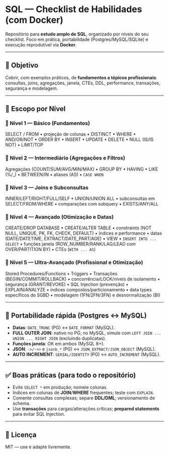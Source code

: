 # SQL — Checklist de Habilidades (com Docker)

Repositório para **estudo amplo de SQL**, organizado por níveis do seu checklist. Foco em prática, portabilidade (Postgres/MySQL/SQLite) e execução reprodutível via **Docker**.

---

## 🎯 Objetivo

Cobrir, com exemplos práticos, de **fundamentos a tópicos profissionais**: consultas, joins, agregações, janela, CTEs, DDL, performance, transações, segurança e modelagem.

---

## 🧩 Escopo por Nível

### 🔹 Nível 1 — Básico (Fundamentos)

SELECT / FROM • projeção de colunas • DISTINCT • WHERE • AND/OR/NOT • ORDER BY • INSERT • UPDATE • DELETE • NULL (IS/IS NOT) • LIMIT/TOP

### 🔹 Nível 2 — Intermediário (Agregações e Filtros)

Agregações (COUNT/SUM/AVG/MIN/MAX) • GROUP BY • HAVING • LIKE (%/_) • BETWEEN/IN • aliases (AS) • `CASE WHEN`

### 🔹 Nível 3 — Joins e Subconsultas

INNER/LEFT/RIGHT/FULL/SELF • UNION/UNION ALL • subconsultas em SELECT/FROM/WHERE • comparações com subquery • EXISTS/ANY/ALL

### 🔹 Nível 4 — Avançado (Otimização e Datas)

CREATE/DROP DATABASE • CREATE/ALTER TABLE • constraints (NOT NULL, UNIQUE, PK, FK, CHECK, DEFAULT) • índices e performance • datas (DATE/DATETIME, EXTRACT/DATE_PART/AGE) • VIEW • `INSERT INTO ... SELECT` • funções janela (ROW_NUMBER/RANK/LAG/LEAD com OVER/PARTITION BY) • CTEs (`WITH ... AS`)

### 🔹 Nível 5 — Ultra-Avançado (Profissional e Otimização)

Stored Procedures/Functions • Triggers • Transações (BEGIN/COMMIT/ROLLBACK) • concorrência/LOCK/níveis de isolamento • segurança (GRANT/REVOKE) • SQL Injection (prevenção) • EXPLAIN/ANALYZE • índices compostos/particionamento • data types específicos do SGBD • modelagem (1FN/2FN/3FN) e desnormalização (BI)

---

## 🔁 Portabilidade rápida (Postgres ↔ MySQL)

* **Datas**: `DATE_TRUNC` (PG) ↔ `DATE_FORMAT` (MySQL).
* **FULL OUTER JOIN**: nativo no PG; no MySQL, simule com `LEFT JOIN ... UNION ... RIGHT JOIN` (excluindo duplicatas).
* **Funções janela**: OK em ambos (MySQL 8+).
* **JSON**: `->/->>` e `jsonb_*` (PG) ↔ `JSON_EXTRACT/JSON_OBJECT` (MySQL).
* **AUTO INCREMENT**: `SERIAL/IDENTITY` (PG) ↔ `AUTO_INCREMENT` (MySQL).

---

## ✅ Boas práticas (para todo o repositório)

* Evite `SELECT *` em produção; nomeie colunas.
* Indices em colunas de **JOIN**/**WHERE** frequentes; teste com `EXPLAIN`.
* Comente consultas complexas; separe **DDL/DML**; versionamento de schema.
* Use **transações** para cargas/alterações críticas; **prepared statements** para evitar SQL Injection.

---

## 📄 Licença

MIT — use e adapte livremente.
